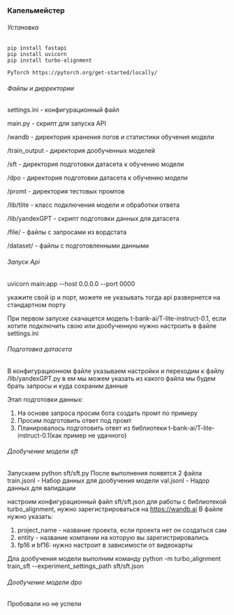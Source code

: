 ### Капельмейстер


###### Установка


    pip install fastapi
    pip install uvicorn
    pip install turbo-alignment

    PyTorch https://pytorch.org/get-started/locally/


###### Файлы и дирректории


settings.ini - конфигурационный файл

main.py - скрипт для запуска API

/wandb - директория хранения логов и статистики обучения модели

/train_output - директория дообученных моделей

/sft - директория подготовки датасета к обучению модели

/dpo - директория подготовки датасета к обучению модели

/promt - директория тестовых промтов

/lib/tlite - класс подключения модели и обработки ответа

/lib/yandexGPT - скрипт подготовки данных для датасета

/file/ - файлы с запросами из вордстата

/dataset/ - файлы с подготовленными данными



###### Запуск Api


uvicorn main:app --host 0.0.0.0 --port 0000

укажите свой ip и порт, можете не указывать тогда api развернется на стандартном порту

При первом запуске скачацется модель t-bank-ai/T-lite-instruct-0.1, если хотите подключить свою или 
дообученную нужно настроить в файле settings.ini


###### Подготовка датасета


В конфигурационном файле указываем настройки
и переходим к файлу /lib/yandexGPT.py
в ем мы можем указать из какого файла мы будем брать запросы и куда сохраним данные

Этап подготовки данных:

1. На основе запроса просим бота создать промт по примеру
2. Просим подготовить ответ под промт
3. Планировалось подготовить ответ из библиотеки t-bank-ai/T-lite-instruct-0.1(как пример не удачного)


###### Дообучение модели sft


Запускаем
python sft/sft.py
После выполнения появятся 2 файла
train.jsonl - Набор данных для дообучения модели
val.jsonl - Надор данных для валидации

настроим конфигурационный файл sft/sft.json
для работы с библиотекой turbo_alignment, нужно зарегистрироваться на https://wandb.ai
В файле нужно указать:
1. project_name - название проекта, если проекта нет он создаться сам
2. entity - название компании на которую вы зарегистрировались
3. fp16 и bf16: нужно настроит в зависимости от видеокарты


Дла дообучения модели выполним команду
python -m turbo_alignment train_sft --experiment_settings_path sft/sft.json


###### Дообучение модели dpo


Пробовали но не успели






